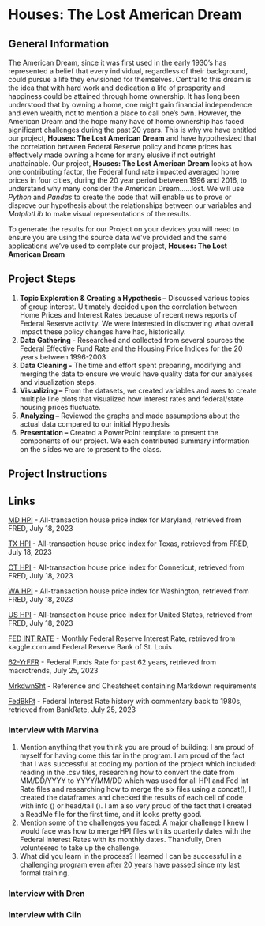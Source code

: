 # Houses:  The Lost American Dream
## General Information
The American Dream, since it was first used in the early 1930’s has represented a belief that every individual, regardless of their background, could pursue a life they envisioned for themselves.  Central to this dream is the idea that with hard work and dedication a life of prosperity and happiness could be attained through home ownership.  It has long been understood that by owning a home, one might gain financial independence and even wealth, not to mention a place to call one’s own.
However, the American Dream and the hope many have of home ownership has faced significant challenges during the past 20 years.  This is why we have entitled our project, **Houses:  The Lost American Dream** and have hypothesized that the correlation between Federal Reserve policy and home prices has effectively made owning a home for many elusive if not outright unattainable.
Our project, **Houses:  The Lost American Dream** looks at how one contributing factor, the Federal fund rate impacted averaged home prices in four cities, during the 20 year period between 1996 and 2016, to understand why many consider the American Dream……lost.
We will use *Python* and *Pandas* to create the code that will enable us to prove or disprove our hypothesis about the relationships between our variables and *MatplotLib* to make visual representations of the results.

To generate the results for our Project on your devices you will need to ensure you are using the source data we’ve provided and the same applications we’ve used to complete our project, **Houses:  The Lost American Dream**

## Project Steps
1. **Topic Exploration & Creating a Hypothesis –** Discussed various topics of group interest.  Ultimately decided upon the correlation between Home Prices and Interest Rates because of recent news reports of Federal Reserve activity.  We were interested in discovering what overall impact these policy changes have had, historically.
2. **Data Gathering -** Researched and collected from several sources the Federal Effective Fund Rate and the Housing Price Indices for the 20 years between 1996-2003
3. **Data Cleaning -** The time and effort spent preparing, modifying and merging the data to ensure we would have quality data for our analyses and visualization steps.
4. **Visualizing –** From the datasets, we created variables and axes to create multiple line plots that visualized how interest rates and federal/state housing prices fluctuate.
5. **Analyzing –** Reviewed the graphs and made assumptions about the actual data compared to our initial Hypothesis
6.	**Presentation –** Created a PowerPoint template to present the components of our project.  We each contributed summary information on the slides we are to present to the class.

## Project Instructions

## Links
[MD HPI](https://fred.stlouisfed.org/series/MDSTHPI) - All-transaction house price index for Maryland, retrieved from FRED, July 18, 2023

[TX HPI](https://fred.stlouisfed.org/series/TXSTHPI#0) - All-transaction house price index for Texas, retrieved from FRED, July 18, 2023

[CT HPI](https://fred.stlouisfed.org/series/CTSTHPI) - All-transaction house price index for Conneticut, retrieved from FRED, July 18, 2023

[WA HPI](https://fred.stlouisfed.org/series/WASTHPI) - All-transaction house price index for Washington, retrieved from FRED, July 18, 2023

[US HPI](https://fred.stlouisfed.org/series/USSTHPI) - All-transaction house price index for United States, retrieved from FRED, July 18, 2023

[FED INT RATE](https://www.kaggle.com/datasets/federalreserve/interest-rates) - Monthly Federal Reserve Interest Rate, retrieved from kaggle.com and Federal Reserve Bank of St. Louis

[62-YrFFR](https://www.macrotrends.net/2015/fed-funds-rate-historical-chart) - Federal Funds Rate for past 62 years, retrieved from macrotrends, July 25, 2023

[MrkdwnSht](https://github.com/adam-p/markdown-here/wiki/Markdown-Cheatsheet) - Reference and Cheatsheet containing Markdown requirements

[FedBkRt](https://www.bankrate.com/banking/federal-reserve/history-of-federal-funds-rate/#2011) - Federal Interest Rate history with commentary back to 1980s, retrieved from BankRate, July 25, 2023

### Interview with Marvina
1. Mention anything that you think you are proud of building:  I am proud of myself for having come this far in the program.  I am proud of the fact that I was successful at coding my portion of the project which included:  reading in the .csv files, researching how to convert the date from MM/DD/YYYY to YYYY/MM/DD which was used for all HPI and Fed Int Rate files and researching how to merge the six files using a concat(), I created the dataframes and checked the results of each cell of code with info () or head/tail ().  I am also very proud of the fact that I created a ReadMe file for the first time, and it looks pretty good.
2. Mention some of the challenges you faced:  A major challenge I knew I would face was how to merge HPI files with its quarterly dates with the Federal Interest Rates with its monthly dates.  Thankfully, Dren volunteered to take up the challenge.
3. What did you learn in the process?  I learned I can be successful in a challenging program even after 20 years have passed since my last formal training.

### Interview with Dren


### Interview with Ciin
